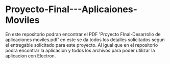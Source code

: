 # Proyecto-Final---Aplicaiones-Moviles
En este repositorio podran encontrar el PDF 'Proyecto FInal-Desarrollo de aplicaciones moviles.pdf' en este se da todos los detalles solicitados segun el entregable solicitado para este proyecto. 
Al igual que en el repositorio podra encontrar la aplicacion y todos los archivos para poder utilizar la aplicacion con Electron.
